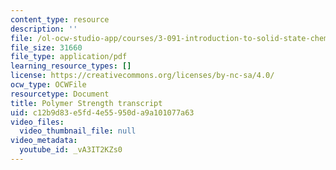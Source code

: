 ```yaml
---
content_type: resource
description: ''
file: /ol-ocw-studio-app/courses/3-091-introduction-to-solid-state-chemistry-fall-2018/_vA3IT2KZs0_transcript.pdf
file_size: 31660
file_type: application/pdf
learning_resource_types: []
license: https://creativecommons.org/licenses/by-nc-sa/4.0/
ocw_type: OCWFile
resourcetype: Document
title: Polymer Strength transcript
uid: c12b9d83-e5fd-4e55-950d-a9a101077a63
video_files:
  video_thumbnail_file: null
video_metadata:
  youtube_id: _vA3IT2KZs0
---
```

